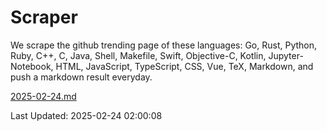# Scraper

We scrape the github trending page of these languages: Go, Rust, Python, Ruby, C++, C, Java, Shell, Makefile, Swift, Objective-C, Kotlin, Jupyter-Notebook, HTML, JavaScript, TypeScript, CSS, Vue, TeX, Markdown, and push a markdown result everyday.

[2025-02-24.md](https://github.com/cumthxy/github-trending-backup/blob/master/2025-02-24.md)

Last Updated: 2025-02-24 02:00:08